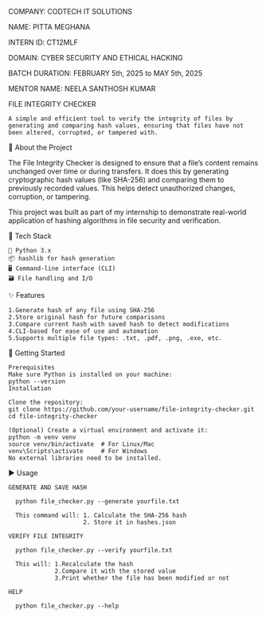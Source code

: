 
COMPANY: CODTECH IT SOLUTIONS

NAME: PITTA MEGHANA

INTERN ID: CT12MLF

DOMAIN: CYBER SECURITY AND ETHICAL HACKING

BATCH DURATION: FEBRUARY 5th, 2025 to MAY 5th, 2025

MENTOR NAME: NEELA SANTHOSH KUMAR

 FILE INTEGRITY CHECKER
 
    A simple and efficient tool to verify the integrity of files by generating and comparing hash values, ensuring that files have not been altered, corrupted, or tampered with.

📝 About the Project

  The File Integrity Checker is designed to ensure that a file’s content remains unchanged over time or during transfers. It does this by generating cryptographic hash values (like SHA-256) and comparing them to previously recorded values. This helps detect unauthorized changes, corruption, or tampering.
  
  This project was built as part of my internship to demonstrate real-world application of hashing algorithms in file security and verification.

🧰 Tech Stack

    🐍 Python 3.x
    📦 hashlib for hash generation
    🖥️ Command-line interface (CLI)  
    🗃️ File handling and I/O

✨ Features

    1.Generate hash of any file using SHA-256
    2.Store original hash for future comparisons
    3.Compare current hash with saved hash to detect modifications
    4.CLI-based for ease of use and automation
    5.Supports multiple file types: .txt, .pdf, .png, .exe, etc.

🚀 Getting Started

    Prerequisites
    Make sure Python is installed on your machine:
    python --version
    Installation
    
    Clone the repository:
    git clone https://github.com/your-username/file-integrity-checker.git
    cd file-integrity-checker
    
    (Optional) Create a virtual environment and activate it:
    python -m venv venv
    source venv/bin/activate  # For Linux/Mac
    venv\Scripts\activate     # For Windows
    No external libraries need to be installed.

▶️ Usage

    GENERATE AND SAVE HASH 
    
      python file_checker.py --generate yourfile.txt
      
      This command will: 1. Calculate the SHA-256 hash
                         2. Store it in hashes.json
    
    VERIFY FILE INTEGRITY
  
      python file_checker.py --verify yourfile.txt
     
      This will: 1.Recalculate the hash
                 2.Compare it with the stored value
                 3.Print whether the file has been modified or not
    
    HELP
    
      python file_checker.py --help





